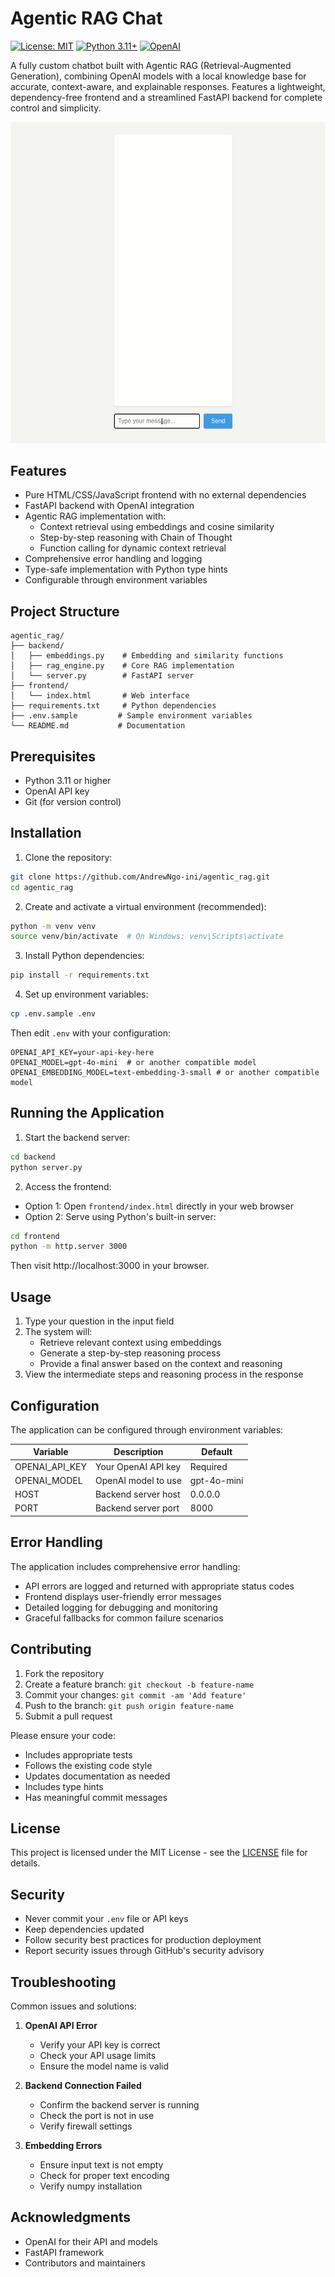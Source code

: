# Agentic RAG Chat

[![License: MIT](https://img.shields.io/badge/License-MIT-yellow.svg)](https://opensource.org/licenses/MIT)
[![Python 3.11+](https://img.shields.io/badge/python-3.11+-blue.svg)](https://www.python.org/downloads/)
[![OpenAI](https://img.shields.io/badge/OpenAI-API-green.svg)](https://openai.com/)

A fully custom chatbot built with Agentic RAG (Retrieval-Augmented Generation), combining OpenAI models with a local knowledge base for accurate, context-aware, and explainable responses. Features a lightweight, dependency-free frontend and a streamlined FastAPI backend for complete control and simplicity.

![Demo](demo.gif)


## Features

- Pure HTML/CSS/JavaScript frontend with no external dependencies
- FastAPI backend with OpenAI integration
- Agentic RAG implementation with:
  - Context retrieval using embeddings and cosine similarity
  - Step-by-step reasoning with Chain of Thought
  - Function calling for dynamic context retrieval
- Comprehensive error handling and logging
- Type-safe implementation with Python type hints
- Configurable through environment variables

## Project Structure

```
agentic_rag/
├── backend/
│   ├── embeddings.py    # Embedding and similarity functions
│   ├── rag_engine.py    # Core RAG implementation
│   └── server.py        # FastAPI server
├── frontend/
│   └── index.html       # Web interface
├── requirements.txt     # Python dependencies
├── .env.sample         # Sample environment variables
└── README.md           # Documentation
```

## Prerequisites

- Python 3.11 or higher
- OpenAI API key
- Git (for version control)

## Installation

1. Clone the repository:
```bash
git clone https://github.com/AndrewNgo-ini/agentic_rag.git
cd agentic_rag
```

2. Create and activate a virtual environment (recommended):
```bash
python -m venv venv
source venv/bin/activate  # On Windows: venv\Scripts\activate
```

3. Install Python dependencies:
```bash
pip install -r requirements.txt
```

4. Set up environment variables:
```bash
cp .env.sample .env
```
Then edit `.env` with your configuration:
```
OPENAI_API_KEY=your-api-key-here
OPENAI_MODEL=gpt-4o-mini  # or another compatible model
OPENAI_EMBEDDING_MODEL=text-embedding-3-small # or another compatible model
```

## Running the Application

1. Start the backend server:
```bash
cd backend
python server.py
```

2. Access the frontend:
- Option 1: Open `frontend/index.html` directly in your web browser
- Option 2: Serve using Python's built-in server:
```bash
cd frontend
python -m http.server 3000
```

Then visit http://localhost:3000 in your browser.

## Usage

1. Type your question in the input field
2. The system will:
   - Retrieve relevant context using embeddings
   - Generate a step-by-step reasoning process
   - Provide a final answer based on the context and reasoning
3. View the intermediate steps and reasoning process in the response

## Configuration

The application can be configured through environment variables:

| Variable | Description | Default |
|----------|-------------|---------|
| OPENAI_API_KEY | Your OpenAI API key | Required |
| OPENAI_MODEL | OpenAI model to use | gpt-4o-mini |
| HOST | Backend server host | 0.0.0.0 |
| PORT | Backend server port | 8000 |

## Error Handling

The application includes comprehensive error handling:

- API errors are logged and returned with appropriate status codes
- Frontend displays user-friendly error messages
- Detailed logging for debugging and monitoring
- Graceful fallbacks for common failure scenarios

## Contributing

1. Fork the repository
2. Create a feature branch: `git checkout -b feature-name`
3. Commit your changes: `git commit -am 'Add feature'`
4. Push to the branch: `git push origin feature-name`
5. Submit a pull request

Please ensure your code:
- Includes appropriate tests
- Follows the existing code style
- Updates documentation as needed
- Includes type hints
- Has meaningful commit messages

## License

This project is licensed under the MIT License - see the [LICENSE](LICENSE) file for details.

## Security

- Never commit your `.env` file or API keys
- Keep dependencies updated
- Follow security best practices for production deployment
- Report security issues through GitHub's security advisory

## Troubleshooting

Common issues and solutions:

1. **OpenAI API Error**
   - Verify your API key is correct
   - Check your API usage limits
   - Ensure the model name is valid

2. **Backend Connection Failed**
   - Confirm the backend server is running
   - Check the port is not in use
   - Verify firewall settings

3. **Embedding Errors**
   - Ensure input text is not empty
   - Check for proper text encoding
   - Verify numpy installation

## Acknowledgments

- OpenAI for their API and models
- FastAPI framework
- Contributors and maintainers
